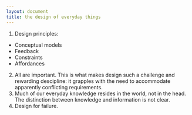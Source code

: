 ```yaml
---
layout: document
title: the design of everyday things
---
```


1. Design principles:
 * Conceptual models
 * Feedback
 * Constraints
 * Affordances

2. All are important. This is what makes design such a challenge and rewarding descipline: it grapples with the need to accommodate apparently conflicting requirements.
3. Much of our everyday knowledge resides in the world, not in the head.
The distinction between knowledge and information is not clear.
4. Design for failure.
